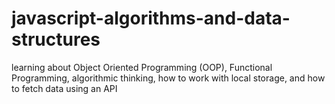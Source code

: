 # javascript-algorithms-and-data-structures
 learning about Object Oriented Programming (OOP), Functional Programming, algorithmic thinking, how to work with local storage, and how to fetch data using an API
